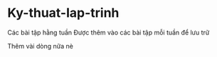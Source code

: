 # Ky-thuat-lap-trinh
Các bài tập hằng tuần
Được thêm vào các bài tập mỗi tuần để lưu trữ

Thêm vài dòng nữa nè
